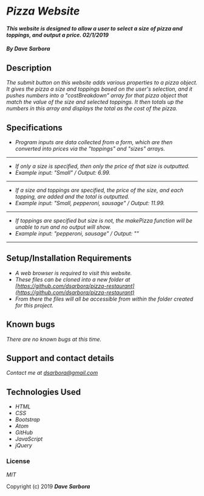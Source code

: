 # _Pizza Website_

#### _This website is designed to allow a user to select a size of pizza and toppings, and output a price. 02/1/2019_

#### _By **Dave Sarbora**_

## Description

_The submit button on this website adds various properties to a pizza object. It gives the pizza a size and toppings based on the user's selection, and it pushes numbers into a "costBreakdown" array for that pizza object that match the value of the size and selected toppings. It then totals up the numbers in this array and displays the total as the cost of the pizza._

## Specifications
* _Program inputs are data collected from a form, which are then converted into prices via the "toppings" and "sizes" arrays._
------------------------------------------
* _If only a size is specified, then only the price of that size is outputted._
* _Example input: "Small" / Output: 6.99._
------------------------------------------
* _If a size and toppings are specified, the price of the size, and each topping, are added and the total is outputted._
* _Example input: "Small, pepperoni, sausage" / Output: 11.99._
------------------------------------------
* _If toppings are specified but size is not, the makePizza function will be unable to run and no output will show._
* _Example input: "pepperoni, sausage" / Output: ""_
-------------------------------------------
## Setup/Installation Requirements

* _A web browser is required to visit this website._
* _These files can be cloned into a new folder at [https://github.com/dsarbora/pizza-restaurant](https://github.com/dsarbora/pizza-restaurant)_
* _From there the files will all be accessible from within the folder created for this project._

## Known bugs

_There are no known bugs at this time._

## Support and contact details

_Contact me at [dsarbora@gmail.com](dsarbora@gmail.com)_

## Technologies Used

* _HTML_
* _CSS_
* _Bootstrap_
* _Atom_
* _GitHub_
* _JavaScript_
* _jQuery_

### License

*MIT*

Copyright (c) 2019 **_Dave Sarbora_**
